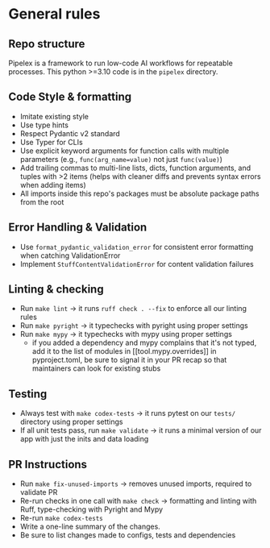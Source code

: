 # General rules

## Repo structure

Pipelex is a framework to run low-code AI workflows for repeatable processes.
This python >=3.10 code is in the `pipelex` directory.

## Code Style & formatting

- Imitate existing style
- Use type hints
- Respect Pydantic v2 standard
- Use Typer for CLIs
- Use explicit keyword arguments for function calls with multiple parameters (e.g., `func(arg_name=value)` not just `func(value)`)
- Add trailing commas to multi-line lists, dicts, function arguments, and tuples with >2 items (helps with cleaner diffs and prevents syntax errors when adding items)
- All imports inside this repo's packages must be absolute package paths from the root

## Error Handling & Validation

- Use `format_pydantic_validation_error` for consistent error formatting when catching ValidationError
- Implement `StuffContentValidationError` for content validation failures

## Linting & checking

- Run `make lint` -> it runs `ruff check . --fix` to enforce all our linting rules
- Run `make pyright` -> it typechecks with pyright using proper settings
- Run `make mypy` -> it typechecks with mypy using proper settings
    - if you added a dependency and mypy complains that it's not typed, add it to the list of modules in [[tool.mypy.overrides]] in pyproject.toml, be sure to signal it in your PR recap so that maintainers can look for existing stubs

## Testing

- Always test with `make codex-tests` -> it runs pytest on our `tests/` directory using proper settings
- If all unit tests pass, run `make validate` -> it runs a minimal version of our app with just the inits and data loading

## PR Instructions

- Run `make fix-unused-imports` -> removes unused imports, required to validate PR
- Re-run checks in one call with `make check` -> formatting and linting with Ruff, type-checking with Pyright and Mypy
- Re-run `make codex-tests`
- Write a one-line summary of the changes.
- Be sure to list changes made to configs, tests and dependencies
